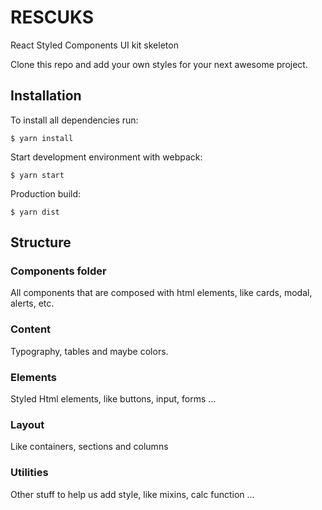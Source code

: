 # RESCUKS

React Styled Components UI kit skeleton

Clone this repo and add your own styles for your next awesome project.

## Installation

To install all dependencies run:

`$ yarn install`

Start development environment with webpack:

`$ yarn start`

Production build:

`$ yarn dist`

## Structure

### Components folder

All components that are composed with html elements, like cards, modal, alerts, etc.

### Content

Typography, tables and maybe colors.

### Elements

Styled Html elements, like buttons, input, forms ... 

### Layout

Like containers, sections and columns

### Utilities

Other stuff to help us add style, like mixins, calc function ...




